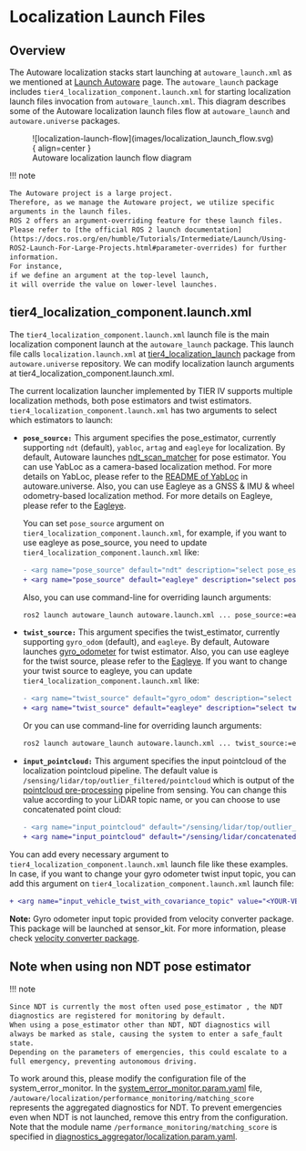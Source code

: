 # Localization Launch Files

## Overview

The Autoware localization stacks start
launching at `autoware_launch.xml` as we mentioned at [Launch Autoware](../index.md) page.
The `autoware_launch` package includes `tier4_localization_component.launch.xml`
for starting localization launch files invocation from `autoware_launch.xml`.
This diagram describes some of the Autoware localization launch files flow at `autoware_launch` and `autoware.universe` packages.

<figure markdown>
  ![localization-launch-flow](images/localization_launch_flow.svg){ align=center }
  <figcaption>
    Autoware localization launch flow diagram
  </figcaption>
</figure>

!!! note

    The Autoware project is a large project.
    Therefore, as we manage the Autoware project, we utilize specific
    arguments in the launch files.
    ROS 2 offers an argument-overriding feature for these launch files.
    Please refer to [the official ROS 2 launch documentation](https://docs.ros.org/en/humble/Tutorials/Intermediate/Launch/Using-ROS2-Launch-For-Large-Projects.html#parameter-overrides) for further information.
    For instance,
    if we define an argument at the top-level launch,
    it will override the value on lower-level launches.

## tier4_localization_component.launch.xml

The `tier4_localization_component.launch.xml` launch file is the main localization component launch at the `autoware_launch` package.
This launch file calls `localization.launch.xml` at [tier4_localization_launch](https://github.com/autowarefoundation/autoware.universe/tree/main/launch/tier4_localization_launch) package from `autoware.universe` repository.
We can modify localization launch arguments at tier4_localization_component.launch.xml.

The current localization launcher implemented by TIER IV supports multiple localization methods, both pose estimators and twist estimators.
`tier4_localization_component.launch.xml` has two arguments to select which estimators to launch:

- **`pose_source:`** This argument specifies the pose_estimator, currently supporting `ndt` (default), `yabloc`, `artag` and `eagleye` for localization.
  By default, Autoware launches [ndt_scan_matcher](https://github.com/autowarefoundation/autoware.universe/tree/main/localization/autoware_ndt_scan_matcher) for pose estimator.
  You can use YabLoc as a camera-based localization method.
  For more details on YabLoc,
  please refer to the [README of YabLoc](https://github.com/autowarefoundation/autoware.universe/blob/main/localization/yabloc/README.md) in autoware.universe.
  Also, you can use Eagleye as a GNSS & IMU & wheel odometry-based localization method. For more details on Eagleye, please refer to the [Eagleye](./eagleye/index.md).

  You can set `pose_source` argument on `tier4_localization_component.launch.xml`,
  for example, if you want to use eagleye as pose_source,
  you need to update `tier4_localization_component.launch.xml` like:

  ```diff
  - <arg name="pose_source" default="ndt" description="select pose_estimator: ndt, yabloc, eagleye"/>
  + <arg name="pose_source" default="eagleye" description="select pose_estimator: ndt, yabloc, eagleye"/>
  ```

  Also, you can use command-line for overriding launch arguments:

  ```bash
  ros2 launch autoware_launch autoware.launch.xml ... pose_source:=eagleye
  ```

- **`twist_source:`** This argument specifies the twist_estimator, currently supporting `gyro_odom` (default), and `eagleye`.
  By default,
  Autoware launches [gyro_odometer](https://github.com/autowarefoundation/autoware.universe/tree/main/localization/autoware_gyro_odometer) for twist estimator.
  Also, you can use eagleye for the twist source, please refer to the [Eagleye](./eagleye/index.md).
  If you want to change your twist source to eagleye, you can update `tier4_localization_component.launch.xml` like:

  ```diff
  - <arg name="twist_source" default="gyro_odom" description="select twist_estimator. gyro_odom, eagleye"/>
  + <arg name="twist_source" default="eagleye" description="select twist_estimator. gyro_odom, eagleye"/>
  ```

  Or you can use command-line for overriding launch arguments:

  ```bash
  ros2 launch autoware_launch autoware.launch.xml ... twist_source:=eagleye
  ```

- **`input_pointcloud:`** This argument specifies the input pointcloud of the localization pointcloud pipeline. The default value is
  `/sensing/lidar/top/outlier_filtered/pointcloud` which
  is output of the [pointcloud pre-processing](https://autowarefoundation.github.io/autoware.universe/main/sensing/autoware_pointcloud_preprocessor/) pipeline from sensing.
  You can change this value according to your LiDAR topic name,
  or you can choose to use concatenated point cloud:

  ```diff
  - <arg name="input_pointcloud" default="/sensing/lidar/top/outlier_filtered/pointcloud" description="The topic will be used in the localization util module"/>
  + <arg name="input_pointcloud" default="/sensing/lidar/concatenated/pointcloud"/>
  ```

You can add every necessary argument
to `tier4_localization_component.launch.xml` launch file like these examples.
In case, if you want to change your gyro odometer twist input topic,
you can add this argument on `tier4_localization_component.launch.xml` launch file:

```diff
+ <arg name="input_vehicle_twist_with_covariance_topic" value="<YOUR-VEHICLE-TWIST-TOPIC-NAME>"/>
```

**Note:** Gyro odometer input topic provided from velocity converter package. This package will be launched at sensor_kit. For more information,
please check [velocity converter package](https://github.com/autowarefoundation/autoware.universe/tree/main/sensing/autoware_vehicle_velocity_converter).

## Note when using non NDT pose estimator

!!! note

    Since NDT is currently the most often used pose_estimator , the NDT diagnostics are registered for monitoring by default.
    When using a pose_estimator other than NDT, NDT diagnostics will always be marked as stale, causing the system to enter a safe_fault state.
    Depending on the parameters of emergencies, this could escalate to a full emergency, preventing autonomous driving.

To work around this, please modify the configuration file of the system_error_monitor.
In the [system_error_monitor.param.yaml](https://github.com/autowarefoundation/autoware.universe/blob/main/system/system_error_monitor/config/system_error_monitor.param.yaml) file, `/autoware/localization/performance_monitoring/matching_score` represents the aggregated diagnostics for NDT.
To prevent emergencies even when NDT is not launched, remove this entry from the configuration.
Note that the module name `/performance_monitoring/matching_score` is specified in [diagnostics_aggregator/localization.param.yaml](https://github.com/autowarefoundation/autoware.universe/blob/main/system/system_error_monitor/config/diagnostic_aggregator/localization.param.yaml).
